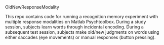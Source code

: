 OldNewResponseModality

This repo contains code for running a recognition memory experiment with multiple response modalities on Matlab Psychtoolbox.  During a study session, subjects learn words through incidental encoding.  During a subsequent test session, subjects make old/new judgments on words using either saccades (eye movements) or manual responses (button pressing).
